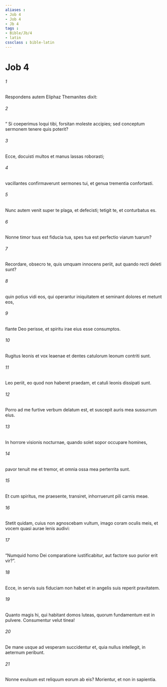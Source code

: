 ```yaml
---
aliases : 
- Job 4
- Job 4
- Jb 4
tags : 
- Bible/Jb/4
- latin
cssclass : bible-latin
---
```


# Job 4

###### 1
Respondens autem Eliphaz Themanites dixit:
###### 2
“ Si coeperimus loqui tibi, forsitan moleste accipies; sed conceptum sermonem tenere quis poterit?
###### 3
Ecce, docuisti multos et manus lassas roborasti;
###### 4
vacillantes confirmaverunt sermones tui, et genua trementia confortasti.
###### 5
Nunc autem venit super te plaga, et defecisti; tetigit te, et conturbatus es.
###### 6
Nonne timor tuus est fiducia tua, spes tua est perfectio viarum tuarum?
###### 7
Recordare, obsecro te, quis umquam innocens periit, aut quando recti deleti sunt?
###### 8
quin potius vidi eos, qui operantur iniquitatem et seminant dolores et metunt eos, 
###### 9
flante Deo perisse, et spiritu irae eius esse consumptos. 
###### 10
Rugitus leonis et vox leaenae et dentes catulorum leonum contriti sunt.
###### 11
Leo periit, eo quod non haberet praedam, et catuli leonis dissipati sunt.
###### 12
Porro ad me furtive verbum delatum est, et suscepit auris mea sussurrum eius.
###### 13
In horrore visionis nocturnae, quando solet sopor occupare homines,
###### 14
pavor tenuit me et tremor, et omnia ossa mea perterrita sunt. 
###### 15
Et cum spiritus, me praesente, transiret, inhorruerunt pili carnis meae.
###### 16
Stetit quidam, cuius non agnoscebam vultum, imago coram oculis meis, et vocem quasi aurae lenis audivi:
###### 17
“Numquid homo Dei comparatione iustificabitur, aut factore suo purior erit vir?”.
###### 18
Ecce, in servis suis fiduciam non habet et in angelis suis reperit pravitatem. 
###### 19
Quanto magis hi, qui habitant domos luteas, quorum fundamentum est in pulvere. Consumentur velut tinea!
###### 20
De mane usque ad vesperam succidentur et, quia nullus intellegit, in aeternum peribunt.
###### 21
Nonne evulsum est reliquum eorum ab eis? Morientur, et non in sapientia.
